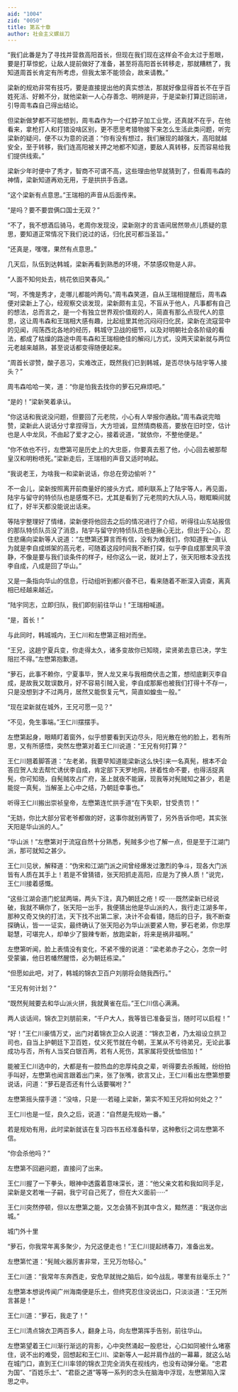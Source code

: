 ```yaml
---
aid: "1004"
zid: "0050"
title: 第五十章
author: 社会主义螺丝刀
---
```


“我们此番是为了寻找并营救高阳首长，但现在我们现在这样会不会太过于惹眼，要是打草惊蛇，让敌人提前做好了准备，甚至将高阳首长转移走，那就糟糕了，我知道周首长肯定有所考虑，但我太笨不能领会，故来请教。”

梁新的规劝非常有技巧，要是直接提出他的真实想法，那就好像显得首长不在乎百姓死活、好赖不分，就他梁新一人心存善念、明辨是非，于是梁新打算迂回前进，引导周韦森自己得出结论。

但梁新做梦都不可能想到，周韦森作为一个红脖子加工业党，还真就不在乎，在他看来，拿枪打人和打猎没啥区别，更不愿思考猎物接下来怎么生活此类问题，听完梁新的疑问，便不以为意的说道：“你有没有想过，我们展现的越强大，高阳就越安全，至于转移，我们连高阳被关押之地都不知道，要敌人真转移，反而容易给我们提供线索。”

梁新少年时便中了秀才，智商不可谓不高，这些理由他早就猜到了，但看周韦森的神情，梁新知道再劝无用，于是拱拱手告退。

“这个梁新有点意思。”王瑞相的声音从后面传来。

“是吗？要不要尝俩口国士无双？”

“不了，我不想酒后骑马，老周你发现没，梁新刚才的言语间居然带点儿质疑的意思，要知道正常情况下我们说过的话，归化民可都当圣旨。”

“还真是，嘿嘿，果然有点意思。”

几天后，队伍到达韩城，梁新再看到熟悉的环境，不禁感叹物是人非。

“人面不知何处去，桃花依旧笑春风。”

“呵，不愧是秀才，走哪儿都能吟两句。”周韦森笑道，自从王瑞相提醒后，周韦森便对梁新上了心，经观察交谈发现，梁新颇有主见，不盲从于他人，凡事都有自己的想法，总而言之，是一个有独立世界观价值观的人，简直有那么点现代人的意思，这让周韦森和王瑞相大感有趣，比起组里其他沉闷闷归化民，梁新在流寇营中的见闻，闯荡西北各地的经历，韩城守卫战的细节，以及对明朝社会各阶级的看法，都成了枯燥的路途中周韦森和王瑞相绝佳的解闷儿方式，没两天梁新就与两位元老越来越熟，甚至说话都变得随便起来。

“周首长谬赞，酸子恶习，实难改正，既然我们已到韩城，是否尽快与陆宇等人接头？”

周韦森哈哈一笑，道：“你是怕我去找你的萝石兄麻烦吧。”

“是的！”梁新笑着承认。

“你这话和我说没问题，但要回了元老院，小心有人举报你通敌。”周韦森说完暗赞，梁新此人说话分寸拿捏得当，大方坦诚，显然情商极高，要放在旧时空，估计也是人中龙凤，不由起了爱才之心，接着说道，“就依你，不整他便是。”

“你不依也不行，左懋第可是历史上的大忠臣，你要真去惹了他，小心回去被那帮皇汉和明粉喷死。”梁新走后，王瑞相的声音又适时响起。

“我说老王，为啥我一和梁新说话，你总在旁边偷听？”

不一会儿，梁新按照离开前商量好的接头方式，顺利联系上了陆宇等人，再见面，陆宇与留守的特侦队也是感慨不已，尤其是看到了元老院的大队人马，眼眶瞬间就红了，好半天都没能说出话来。

等陆宇整理好了情绪，梁新便将他回去之后的情况进行了介绍，听得往山东站报信的那队特侦队员没了消息，陆宇与留守的特侦队员也是揪心无比，但出于公心，忍住悲痛向梁新等人说道：“左懋第还算言而有信，没有为难我们，你知道我一直认为就是李自成绑架的高元老，可随着这段时间我不断打探，似乎李自成那里风平浪静，不像是要与我们谈条件的样子，经你这么一说，就对上了，张天阳根本没去找李自成，八成是回了华山。”

又是一条指向华山的信息，行动组听到都兴奋不已，看来随着不断深入调查，离真相已经越来越近。

“陆宇同志，立即归队，我们即刻前往华山！”王瑞相喊道。

“是，首长！”

与此同时，韩城城内，王仁川和左懋第正相对而坐。

“王兄，这趟宁夏兵变，你走得太久，诸多变故你已知晓，梁贤弟去意已决，学生阻拦不得。”左懋第抱歉道。

“萝石，此事不赖你，宁夏事毕，贺人龙又来与我相商伏击之策，想彻底剿灭李自成，是故我又耽误数月，好不容易引贼入瓮，李自成那厮也被我们打得十不存一，只是没想到才不过两月，居然又能恢复元气，简直如蝗虫一般。”

“现在梁新就在城外，王兄可愿一见？”

“不见，免生事端。”王仁川摆摆手。

左懋第起身，眼睛盯着窗外，似乎想要看到天边尽头，阳光散在他的脸上，若有所思，又有所感悟，突然左懋第对着王仁川说道：“王兄有何打算？”

王仁川翘着脚答道：“左老弟，我要早知道能梁新这么快引来一名真髡，根本不会答应贺人龙去帮忙诱伏李自成，肯定部下天罗地网，拼着性命不要，也得活捉真髡，你可知晓，自髡贼攻占广府，圣上就夜不能寐，现我等对髡贼知之甚少，若是能捉一真髡，当解圣上心中之结，乃朝廷幸事也。”

听得王仁川搬出崇祯皇帝，左懋第连忙拱手道“在下失职，甘受责罚！”

“无妨，你比大部分官老爷都做的好，这事你就别再管了，另外告诉你吧，其实张天阳是华山派的人。”

“华山派！”左懋第对于流寇自然十分熟悉，髡贼多少也了解一点，但是至于江湖门派，那可就知之甚少。

王仁川见状，解释道：“伪宋和江湖门派之间曾经爆发过激烈的争斗，现各大门派皆有人质在其手上！若是不曾猜错，张天阳抓走高阳，应是为了换人质！”说完，王仁川接着感慨。

“这些江湖会道门蛇鼠两端，两头下注，真乃朝廷之疮！哎······既然梁新已经说破，我就不瞒你了，张天阳一出手，我便猜出他是华山派的人，我行走江湖多年，那种又奇又快的打法，天下找不出第二家，决计不会看错，随后的日子，我不断查探确认，皆一一证实，最终确认了张天阳必为华山派要紧人物，萝石老弟，你忠厚聪慧，可堪完人，却单少了狠辣专断，放跑梁新，将来是祸非福啊。”

左懋第听闻，脸上表情没有变化，不紧不慢的说道：“梁老弟赤子之心，怎奈一时受蒙骗，他日若幡然醒悟，必为朝廷栋梁。”

“但愿如此吧，对了，韩城的锦衣卫百户刘朋将会随我西行。”

“王兄有何计划？”

“既然髡贼要去和华山派火拼，我就黄雀在后。”王仁川信心满满。

两人谈话间，锦衣卫刘朋前来，“千户大人，我等皆已准备妥当，随时可以启程！”

“好！”王仁川豪情万丈，出门对着锦衣卫众人说道：“锦衣卫者，乃太祖设立拱卫司也，自当上护朝廷下卫百姓，仗义死节就在今朝，王某从不亏待弟兄，无论此事成功与否，所有人当奖白银百两，若有人死伤，其家属将受抚恤倍加！”

能被王仁川选中的，大都是有一腔热血的忠厚纯良之辈，听得要去杀叛贼，纷纷拍手叫好，左懋第也闻言跟着出门来，张了张嘴，欲言又止，王仁川看出左懋第想要说话，问道：“萝石是否还有什么话要嘱咐？”

左懋第摇头摆手道：“没啥，只是······若碰上梁新，第实不知王兄将如何处之？”

王仁川也是一怔，良久之后，说道：“自然是先规劝一番。”

若是规劝有用，此时梁新就该在复习四书五经准备科举，这种敷衍之词左懋第不信。

“你会杀他吗？”

左懋第不回避问题，直接问了出来。

王仁川握了一下拳头，眼神中透露着意味深长，道：“他父亲文若和我如同手足，梁新是文若唯一子嗣，我宁可自己死了，但在大义面前·····”

王仁川突然停顿，但以左懋第之能，又怎会猜不到其中含义，黯然道：“我送你出城。”

城门外十里

“萝石，你我常年离多聚少，为兄这便走也！”王仁川提起绣春刀，准备出发。

左懋第忙道：“髡贼火器厉害非常，王兄万勿轻心。”

王仁川道：“我常年东奔西走，安危早就抛之脑后，如今战乱，哪里有丝毫乐土？”

左懋第本想说传闻广州海南便是乐土，但终究忍住没说出口，只淡淡道：“王兄所言甚是！”

王仁川道：“萝石，我走了！”

王仁川清点锦衣卫两百多人，翻身上马，向左懋第挥手告别，前往华山。

左懋第望着王仁川渐行渐远的背影，心中突然涌起一股悲壮，心口如同被什么堵塞住，说不出的难受，回想起和王仁川、梁新等人一起并肩作战的一幕幕，就这么站在城门口，直到王仁川率领的锦衣卫完全消失在视线内，也没有动弹分毫。“忠君为国”、“百姓乐土”、“君臣之道”等等一系列的念头在脑海中浮现，左懋第陷入深思之中。
